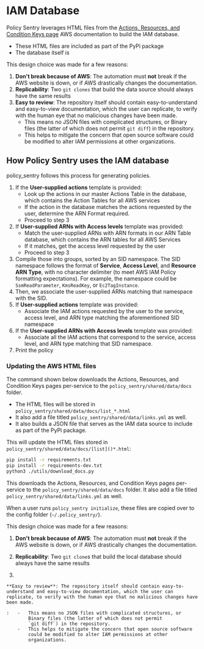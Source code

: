 IAM Database
============

Policy Sentry leverages HTML files from the [Actions, Resources, and
Condition Keys
page](https://docs.aws.amazon.com/IAM/latest/UserGuide/reference_policies_actions-resources-contextkeys.html)
AWS documentation to build the IAM database.

-   These HTML files are included as part of the PyPi package
-   The database itself is

This design choice was made for a few reasons:

1.  **Don't break because of AWS**: The automation must **not** break
    if the AWS website is down, or if AWS drastically changes the
    documentation.
2.  **Replicability**: Two `git clones` that build the data source
    should always have the same results
3.  **Easy to review**: The repository itself should contain
    easy-to-understand and easy-to-view documentation, which the user
    can replicate, to verify with the human eye that no malicious
    changes have been made.
    -   This means no JSON files with complicated structures, or Binary
        files (the latter of which does not permit `git diff`) in the
        repository.
    -   This helps to mitigate the concern that open source software
        could be modified to alter IAM permissions at other
        organizations.

How Policy Sentry uses the IAM database
---------------------------------------

policy_sentry follows this process for generating policies.

1.  If the **User-supplied actions** template is provided:
    -   Look up the actions in our master Actions Table in the database,
        which contains the Action Tables for all AWS services
    -   If the action in the database matches the actions requested by
        the user, determine the ARN Format required.
    -   Proceed to step 3
2.  If **User-supplied ARNs with Access levels** template was provided:
    -   Match the user-supplied ARNs with ARN formats in our ARN Table
        database, which contains the ARN tables for all AWS Services
    -   If it matches, get the access level requested by the user
    -   Proceed to step 3
3.  Compile those into groups, sorted by an SID namespace. The SID
    namespace follows the format of **Service**, **Access Level**, and
    **Resource ARN Type**, with no character delimiter (to meet AWS IAM
    Policy formatting expectations). For example, the namespace could be
    `SsmReadParameter`, `KmsReadKey`, or `Ec2TagInstance`.
4.  Then, we associate the user-supplied ARNs matching that namespace
    with the SID.
5.  If **User-supplied actions** template was provided:
    -   Associate the IAM actions requested by the user to the service,
        access level, and ARN type matching the aforementioned SID
        namespace
6.  If the **User-supplied ARNs with Access levels** template was
    provided:
    -   Associate all the IAM actions that correspond to the service,
        access level, and ARN type matching that SID namespace.
7.  Print the policy

### Updating the AWS HTML files

The command shown below downloads the Actions, Resources, and Condition
Keys pages per-service to the `policy_sentry/shared/data/docs` folder.

-   The HTML files will be stored in
    `policy_sentry/shared/data/docs/list_*.html`
-   It also add a file titled `policy_sentry/shared/data/links.yml` as
    well.
-   It also builds a JSON file that serves as the IAM data source to include as part of the PyPi
    package.

This will update the HTML files stored in
`policy_sentry/shared/data/docs/[list]()*.html`:

```bash
pip install -r requirements.txt
pip install -r requirements-dev.txt
python3 ./utils/download_docs.py
```

This downloads the Actions, Resources, and Condition Keys pages
per-service to the `policy_sentry/shared/data/docs` folder. It also add
a file titled `policy_sentry/shared/data/links.yml` as well.

When a user runs `policy_sentry initialize`, these files are copied over
to the config folder (`~/.policy_sentry/`).

This design choice was made for a few reasons:

1.  **Don't break because of AWS**: The automation must **not** break
    if the AWS website is down, or if AWS drastically changes the
    documentation.

2.  **Replicability**: Two `git clone`s that build the
    local database should always have the same results

3.

    **Easy to review**: The repository itself should contain easy-to-understand and easy-to-view documentation, which the user can replicate, to verify with the human eye that no malicious changes have been made.

    :   -   This means no JSON files with complicated structures, or
            Binary files (the latter of which does not permit
            `git diff`) in the repository.
        -   This helps to mitigate the concern that open source software
            could be modified to alter IAM permissions at other
            organizations.

